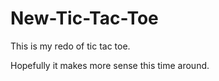 # New-Tic-Tac-Toe

This is my redo of tic tac toe. 

Hopefully it makes more sense this time around.
